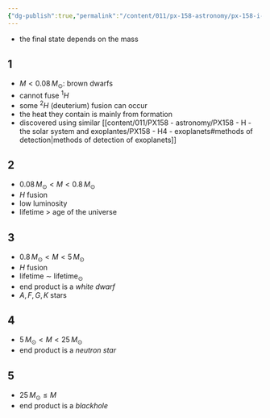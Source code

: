```yaml
---
{"dg-publish":true,"permalink":"/content/011/px-158-astronomy/px-158-i-stars/px-158-i6d-stars-by-masses/","noteIcon":"1","created":"2025-08-27T13:14:00.476+01:00","updated":"2024-11-26T20:14:22.000+00:00"}
---
```


- the final state depends on the mass
## 1
- $M<0.08\,M_{\odot}:$ brown dwarfs
- cannot fuse $^{1}H$
- some $^{2}H$ (deuterium) fusion can occur
- the heat they contain is mainly from formation
- discovered using similar [[content/011/PX158 - astronomy/PX158 - H - the solar system and exoplantes/PX158 - H4 - exoplanets#methods of detection\|methods of detection of exoplanets]]
## 2
- $0.08\,M_{\odot}<M<0.8\,M_{\odot}$
- $H$ fusion
- low luminosity
- lifetime $>$ age of the universe

## 3
- $0.8\,M_{\odot}<M<5\,M_{\odot}$
- $H$ fusion
- lifetime $\sim$ lifetime$_{\odot}$
- end product is a *white dwarf*
- $A,\,F,\,G,\,K$ stars

## 4 
- $5\,M_{\odot} < M < 25\,M_{\odot}$
- end product is a *neutron star*
## 5
- $25\,M_{\odot}\leq M$
- end product is a *blackhole*
